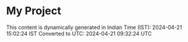 # My Project

This content is dynamically generated in Indian Time (IST): 2024-04-21 15:02:24 IST
Converted to UTC: 2024-04-21 09:32:24 UTC
